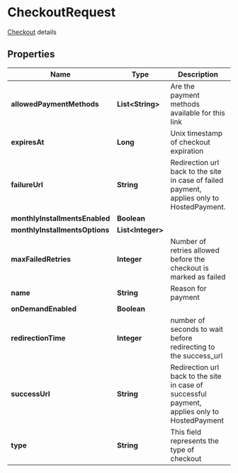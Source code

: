 

# CheckoutRequest

[Checkout](https://developers.conekta.com/v2.2.0/reference/payment-link) details 

## Properties

| Name | Type | Description | Notes |
|------------ | ------------- | ------------- | -------------|
|**allowedPaymentMethods** | **List&lt;String&gt;** | Are the payment methods available for this link |  |
|**expiresAt** | **Long** | Unix timestamp of checkout expiration |  [optional] |
|**failureUrl** | **String** | Redirection url back to the site in case of failed payment, applies only to HostedPayment. |  [optional] |
|**monthlyInstallmentsEnabled** | **Boolean** |  |  [optional] |
|**monthlyInstallmentsOptions** | **List&lt;Integer&gt;** |  |  [optional] |
|**maxFailedRetries** | **Integer** | Number of retries allowed before the checkout is marked as failed |  [optional] |
|**name** | **String** | Reason for payment |  [optional] |
|**onDemandEnabled** | **Boolean** |  |  [optional] |
|**redirectionTime** | **Integer** | number of seconds to wait before redirecting to the success_url |  [optional] |
|**successUrl** | **String** | Redirection url back to the site in case of successful payment, applies only to HostedPayment |  [optional] |
|**type** | **String** | This field represents the type of checkout |  [optional] |



